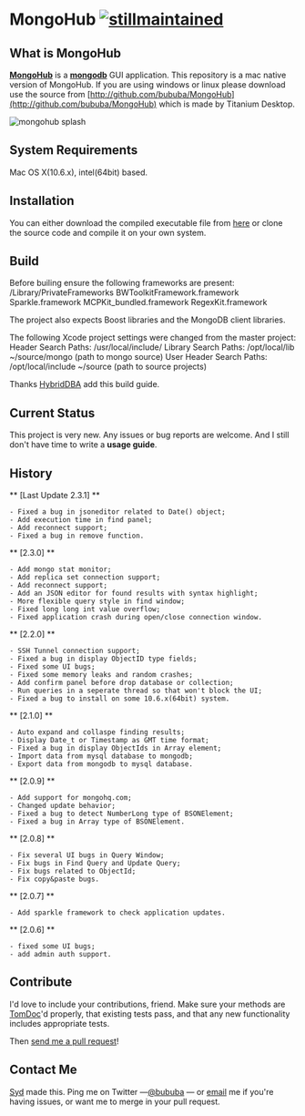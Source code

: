 # MongoHub [![stillmaintained](http://stillmaintained.com/bububa/MongoHub-Mac.png)](http://stillmaintained.com/bububa/MongoHub-Mac)

## What is MongoHub
**[MongoHub](http://mongohub.todayclose.com/)** is a **[mongodb](http://mongodb.org)** GUI application.
This repository is a mac native version of MongoHub. If you are using windows or linux please download use the source from [http://github.com/bububa/MongoHub](http://github.com/bububa/MongoHub) which is made by Titanium Desktop.

![mongohub splash](https://github.com/downloads/bububa/MongoHub-Mac/MongoHubWall.png)

## System Requirements

Mac OS X(10.6.x), intel(64bit) based.

## Installation

You can either download the compiled executable file from [here](https://github.com/downloads/bububa/MongoHub-Mac/MongoHub.zip) 
or clone the source code and compile it on your own system.

## Build

Before builing ensure the following frameworks are present:
	/Library/PrivateFrameworks
		BWToolkitFramework.framework
		Sparkle.framework
		MCPKit_bundled.framework
		RegexKit.framework

The project also expects Boost libraries and the MongoDB client libraries.

The following Xcode project settings were changed from the master project:
	Header Search Paths: /usr/local/include/
	Library Search Paths: /opt/local/lib ~/source/mongo (path to mongo source)
	User Header Search Paths: /opt/local/include ~/source (path to source projects)

Thanks [HybridDBA](https://github.com/HybridDBA) add this build guide.

## Current Status

This project is very new. Any issues or bug reports are welcome. And I still don't have time to write a **usage guide**.

## History

** [Last Update 2.3.1] **
	
	- Fixed a bug in jsoneditor related to Date() object;
	- Add execution time in find panel;
	- Add reconnect support;
	- Fixed a bug in remove function.

** [2.3.0] **
	
	- Add mongo stat monitor;
	- Add replica set connection support;
	- Add reconnect support;
	- Add an JSON editor for found results with syntax highlight;
	- More flexible query style in find window;
	- Fixed long long int value overflow;
	- Fixed application crash during open/close connection window.

** [2.2.0] **
	
	- SSH Tunnel connection support;
	- Fixed a bug in display ObjectID type fields;
	- Fixed some UI bugs;
	- Fixed some memory leaks and random crashes;
	- Add confirm panel before drop database or collection;
	- Run queries in a seperate thread so that won't block the UI;
	- Fixed a bug to install on some 10.6.x(64bit) system.

** [2.1.0] **
	
	- Auto expand and collaspe finding results;
	- Display Date_t or Timestamp as GMT time format;
	- Fixed a bug in display ObjectIds in Array element;
	- Import data from mysql database to mongodb;
	- Export data from mongodb to mysql database.

** [2.0.9] **
	
	- Add support for mongohq.com;
	- Changed update behavior;
	- Fixed a bug to detect NumberLong type of BSONElement;
	- Fixed a bug in Array type of BSONElement.

** [2.0.8] **
	
	- Fix several UI bugs in Query Window;
	- Fix bugs in Find Query and Update Query;
	- Fix bugs related to ObjectId;
	- Fix copy&paste bugs.

** [2.0.7] **
	
	- Add sparkle framework to check application updates.

** [2.0.6] **
	
	- fixed some UI bugs;
	- add admin auth support.

## Contribute

I'd love to include your contributions, friend. Make sure your methods are
[TomDoc](http://tomdoc.org)'d properly, that existing tests pass, and
that any new functionality includes appropriate tests.

Then [send me a pull request](https://github.com/bububa/MongoHub-Mac/pull/new/master)!

## Contact Me

[Syd](mailto:prof.syd.xu@gmail.com) made this. Ping me on Twitter —[@bububa](http://twitter.com/bububa) — or [email](mailto:prof.syd.xu@gmail.com) me if you're having issues, or want me to merge in your pull request.